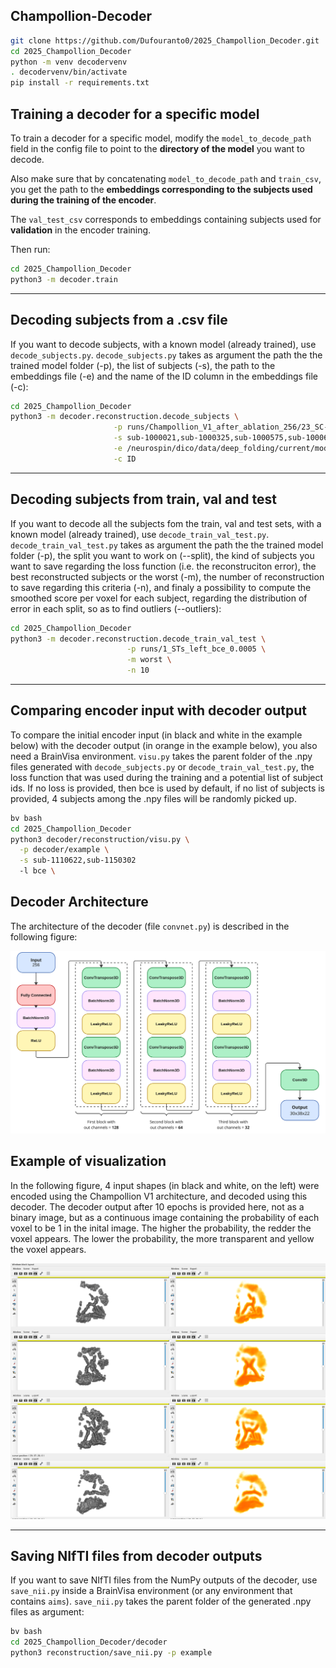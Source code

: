 ## Champollion-Decoder

```bash
git clone https://github.com/Dufouranto0/2025_Champollion_Decoder.git
cd 2025_Champollion_Decoder
python -m venv decodervenv
. decodervenv/bin/activate
pip install -r requirements.txt
```

## Training a decoder for a specific model

To train a decoder for a specific model, modify the `model_to_decode_path` field in the config file to point to the **directory of the model** you want to decode.  

Also make sure that by concatenating `model_to_decode_path` and `train_csv`, you get the path to the **embeddings corresponding to the subjects used during the training of the encoder**.  

The `val_test_csv` corresponds to embeddings containing subjects used for **validation** in the encoder training.

Then run:

```bash
cd 2025_Champollion_Decoder
python3 -m decoder.train
```
---

## Decoding subjects from a .csv file

If you want to decode subjects, with a known model (already trained), use `decode_subjects.py`.
`decode_subjects.py` takes as argument the path the the trained model folder (-p), the list of subjects (-s), the path to the embeddings file (-e) and the name of the ID column in the embeddings file (-c):

```bash
cd 2025_Champollion_Decoder
python3 -m decoder.reconstruction.decode_subjects \
                       -p runs/Champollion_V1_after_ablation_256/23_SC-sylv_left_bce_0.0005 \
                       -s sub-1000021,sub-1000325,sub-1000575,sub-1000606 \
                       -e /neurospin/dico/data/deep_folding/current/models/Champollion_V1_after_ablation_latent_256/SC-sylv_left/name09-39-51_74/ukb40_random_embeddings/full_embeddings.csv \
                       -c ID

```

---

## Decoding subjects from train, val and test

If you want to decode all the subjects fom the train, val and test sets, with a known model (already trained), use `decode_train_val_test.py`.
`decode_train_val_test.py` takes as argument the path the the trained model folder (-p), the split you want to work on (--split), the kind of subjects you want to save regarding the loss function (i.e. the reconstruciton error), the best reconstructed subjects or the worst (-m), the number of reconstruction to save regarding this criteria (-n), and finaly a possibility to compute the smoothed score per voxel for each subject, regarding the distribution of error in each split, so as to find outliers (--outliers):

```bash
cd 2025_Champollion_Decoder
python3 -m decoder.reconstruction.decode_train_val_test \
                          -p runs/1_STs_left_bce_0.0005 \
                          -m worst \
                          -n 10
```


---

## Comparing encoder input with decoder output

To compare the initial encoder input (in black and white in the example below) with the decoder output (in orange in the example below), you also need a BrainVisa environment.
`visu.py` takes the parent folder of the .npy files generated with `decode_subjects.py` or `decode_train_val_test.py`, the loss function that was used during the training and a potential list of subject ids.
If no loss is provided, then bce is used by default, if no list of subjects is provided, 4 subjects among the .npy files will be randomly picked up.

```bash
bv bash
cd 2025_Champollion_Decoder
python3 decoder/reconstruction/visu.py \
  -p decoder/example \
  -s sub-1110622,sub-1150302
  -l bce \
```

## Decoder Architecture

The architecture of the decoder (file `convnet.py`) is described in the following figure: 

![Decoder Architecture](figures/decoder_architecture.png)

## Example of visualization

In the following figure, 4 input shapes (in black and white, on the left) were encoded using the Champollion V1 architecture, and decoded using this decoder.
The decoder output after 10 epochs is provided here, not as a binary image, but as a continuous image containing the probability of each voxel to be 1 in the inital image.
The higher the probability, the redder the voxel appears. The lower the probability, the more transparent and yellow the voxel appears.

![Decoder Output Example](figures/SOr_left.png)

---

## Saving NIfTI files from decoder outputs

If you want to save NIfTI files from the NumPy outputs of the decoder, use `save_nii.py` inside a BrainVisa environment (or any environment that contains `aims`).
`save_nii.py` takes the parent folder of the generated .npy files as argument:

```bash
bv bash
cd 2025_Champollion_Decoder/decoder
python3 reconstruction/save_nii.py -p example
```


